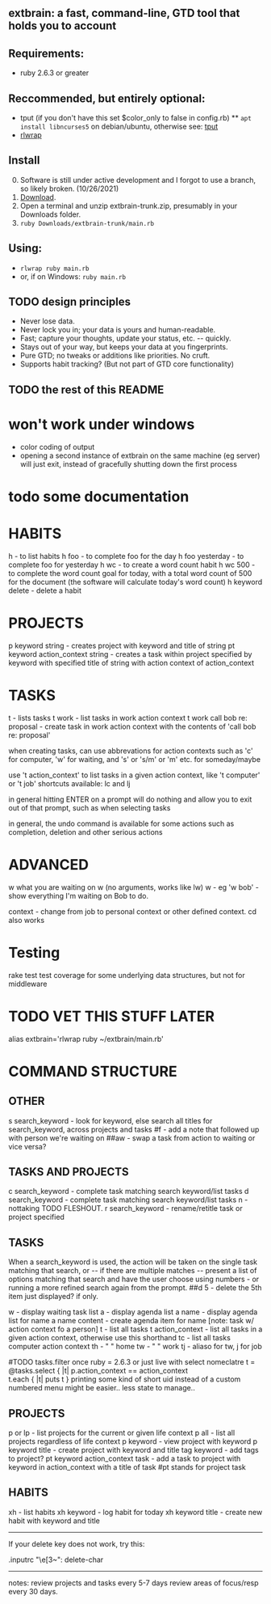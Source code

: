 <!---
Created: 2020-05-30
Revised: 2021-10-28
--->

## extbrain: a fast, command-line, GTD tool that holds you to account

## Requirements:
   * ruby 2.6.3 or greater

## Reccommended, but entirely optional:
   * tput (if you don't have this set $color_only to false in config.rb)
   ** `apt install libncurses5` on debian/ubuntu, otherwise see: [tput](https://command-not-found.com/tput)
   * [rlwrap](https://command-not-found.com/rlwrap)

## Install

   0. Software is still under active development and I forgot to use a branch, so likely broken. (10/26/2021)
   1. [Download](https://github.com/may/extbrain/archive/refs/heads/trunk.zip).
   2. Open a terminal and unzip extbrain-trunk.zip, presumably in your Downloads folder.
   3. ```ruby Downloads/extbrain-trunk/main.rb```
   
## Using:
   * ```rlwrap ruby main.rb```
   * or, if on Windows: ```ruby main.rb```

## TODO design principles

   * Never lose data. 
   * Never lock you in; your data is yours and human-readable.
   * Fast; capture your thoughts, update your status, etc. -- quickly.
   * Stays out of your way, but keeps your data at you fingerprints.
   * Pure GTD; no tweaks or additions like priorities. No cruft.
   * Supports habit tracking? (But not part of GTD core functionality)

## TODO the rest of this README

      

# won't work under windows
- color coding of output
- opening a second instance of extbrain on the same machine (eg server) will just exit, instead of gracefully shutting down the first process

# todo some documentation

# HABITS
h - to list habits
h foo - to complete foo for the day
h foo yesterday - to complete foo for yesterday
h wc - to create a word count habit
h wc 500 - to complete the word count goal for today, with a total word count of 500 for the document (the software will calculate today's word count)
h keyword delete - delete a habit

# PROJECTS
p keyword string - creates project with keyword and title of string
pt keyword action_context string - creates a task within project specified by keyword with specified title of string with action context of action_context

# TASKS
t - lists tasks
t work - list tasks in work action context
t work call bob re: proposal - create task in work action context with the contents of 'call bob re: proposal'

when creating tasks, can use abbrevations for action contexts such as 'c' for computer, 'w' for waiting, and 's' or 's/m' or 'm' etc. for someday/maybe


use 't action_context' to list tasks in a given action context, like 't computer' or 't job'
shortcuts available: lc and lj 

in general hitting ENTER on a prompt will do nothing and allow you to exit out of that prompt, such as when selecting tasks

in general, the undo command is available for some actions such as completion, deletion and other serious actions


# ADVANCED
w what you are waiting on
w  (no arguments, works like lw)
w <one word search> - eg 'w bob' - show everything I'm waiting on Bob to do.

context <contextname> - change from job to personal context or other defined context. cd <contextname> also works



# Testing
rake test
test coverage for some underlying data structures, but not for middleware






# TODO VET THIS STUFF LATER


alias extbrain='rlwrap ruby ~/extbrain/main.rb' 


# COMMAND STRUCTURE

## OTHER
s search_keyword - look for keyword, else search all titles for search_keyword, across projects and tasks
#f - add a note that followed up with person we're waiting on
##aw - swap a task from action to waiting or vice versa?

## TASKS AND PROJECTS
c search_keyword - complete task matching search keyword/list tasks 
d search_keyword - complete task matching search keyword/list tasks 
n - nottaking TODO FLESHOUT.
r search_keyword - rename/retitle task or project specified


## TASKS
When a search_keyword is used, the action will be taken on the single
task matching that search, or -- if there are multiple matches --
present a list of options matching that search and have the user choose
using numbers - or running a more refined search again from the prompt.
##d 5 - delete the 5th item just displayed? if only.

w - display waiting task list
a - display agenda list
a name - display agenda list for name
a name content - create agenda item for name [note: task w/ action context fo a person]
t - list all tasks
t action_context - list all tasks in a given action context, otherwise use this shorthand
 tc - list all tasks computer action context
 th - " " home
 tw - " " work
 tj - aliaso for tw, j for job

#TODO tasks.filter once ruby = 2.6.3 or just live with select nomeclatre
t = @tasks.select { |t| p.action_context == action_context  
t.each { |t| puts t }
printing some kind of short uid instead of a custom numbered menu might be easier.. less state to manage..



## PROJECTS
p or lp - list projects for the current or given life context
p all - list all projects regardless of life context
p keyword - view project with keyword
p keyword title - create project with keyword and title 
tag keyword - add tags to project?
pt keyword action_context task - add a task to project with keyword in action_context with a title of task #pt stands for project task
## HABITS
xh - list habits
xh keyword - log habit for today
xh keyword title - create new habit with keyword and title



---

If your delete key does not work, try this:

.inputrc
  "\e[3~": delete-char


----

notes:
 review projects and tasks every 5-7 days
 review areas of focus/resp every 30 days.
